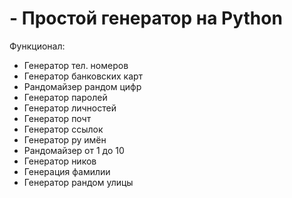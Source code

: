 # - Простой генератор на Python
Функционал:
- Генератор тел. номеров
- Генератор банковских карт
- Рандомайзер рандом цифр
- Генератор паролей
- Генератор личностей
- Генератор почт
- Генератор ссылок
- Генератор ру имён
- Рандомайзер от 1 до 10
- Генератор ников
- Генерация фамилии
- Генератор рандом улицы
